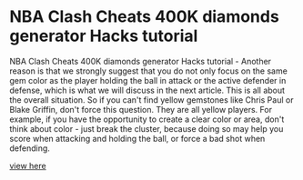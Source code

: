 # NBA Clash Cheats 400K diamonds generator Hacks tutorial

NBA Clash Cheats 400K diamonds generator Hacks tutorial - Another reason is that we strongly suggest that you do not only focus on the same gem color as the player holding the ball in attack or the active defender in defense, which is what we will discuss in the next article. This is all about the overall situation. So if you can't find yellow gemstones like Chris Paul or Blake Griffin, don't force this question. They are all yellow players. For example, if you have the opportunity to create a clear color or area, don't think about color - just break the cluster, because doing so may help you score when attacking and holding the ball, or force a bad shot when defending.

[view here](https://fengmod.top/nba-clash/)
